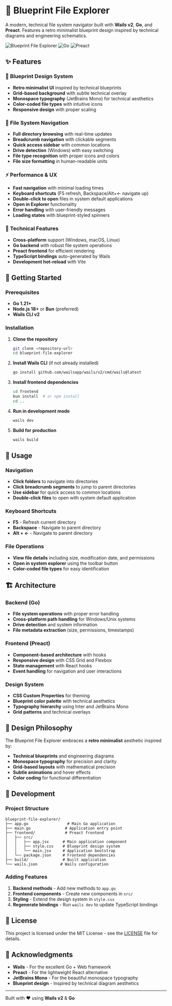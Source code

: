 # 🚀 Blueprint File Explorer

A modern, technical file system navigator built with **Wails v2**, **Go**, and **Preact**. Features a retro minimalist blueprint design inspired by technical diagrams and engineering schematics.

![Blueprint File Explorer](https://img.shields.io/badge/Wails-v2.10.1-blue) ![Go](https://img.shields.io/badge/Go-1.21+-00ADD8) ![Preact](https://img.shields.io/badge/Preact-10.10+-673AB8)

## ✨ Features

### 🎨 **Blueprint Design System**
- **Retro minimalist UI** inspired by technical blueprints
- **Grid-based background** with subtle technical overlay
- **Monospace typography** (JetBrains Mono) for technical aesthetics
- **Color-coded file types** with intuitive icons
- **Responsive design** with proper scaling

### 📁 **File System Navigation**
- **Full directory browsing** with real-time updates
- **Breadcrumb navigation** with clickable segments
- **Quick access sidebar** with common locations
- **Drive detection** (Windows) with easy switching
- **File type recognition** with proper icons and colors
- **File size formatting** in human-readable units

### ⚡ **Performance & UX**
- **Fast navigation** with minimal loading times
- **Keyboard shortcuts** (F5 refresh, Backspace/Alt+← navigate up)
- **Double-click to open** files in system default applications
- **Open in Explorer** functionality
- **Error handling** with user-friendly messages
- **Loading states** with blueprint-styled spinners

### 🔧 **Technical Features**
- **Cross-platform** support (Windows, macOS, Linux)
- **Go backend** with robust file system operations
- **Preact frontend** for efficient rendering
- **TypeScript bindings** auto-generated by Wails
- **Development hot-reload** with Vite

## 🚀 Getting Started

### Prerequisites
- **Go 1.21+**
- **Node.js 18+** or **Bun** (preferred)
- **Wails CLI v2**

### Installation

1. **Clone the repository**
   ```bash
   git clone <repository-url>
   cd blueprint-file-explorer
   ```

2. **Install Wails CLI** (if not already installed)
   ```bash
   go install github.com/wailsapp/wails/v2/cmd/wails@latest
   ```

3. **Install frontend dependencies**
   ```bash
   cd frontend
   bun install  # or npm install
   cd ..
   ```

4. **Run in development mode**
   ```bash
   wails dev
   ```

5. **Build for production**
   ```bash
   wails build
   ```

## 🎯 Usage

### Navigation
- **Click folders** to navigate into directories
- **Click breadcrumb segments** to jump to parent directories
- **Use sidebar** for quick access to common locations
- **Double-click files** to open with system default application

### Keyboard Shortcuts
- **F5** - Refresh current directory
- **Backspace** - Navigate to parent directory
- **Alt + ←** - Navigate to parent directory

### File Operations
- **View file details** including size, modification date, and permissions
- **Open in system explorer** using the toolbar button
- **Color-coded file types** for easy identification

## 🏗️ Architecture

### Backend (Go)
- **File system operations** with proper error handling
- **Cross-platform path handling** for Windows/Unix systems
- **Drive detection** and system information
- **File metadata extraction** (size, permissions, timestamps)

### Frontend (Preact)
- **Component-based architecture** with hooks
- **Responsive design** with CSS Grid and Flexbox
- **State management** with React hooks
- **Event handling** for navigation and user interactions

### Design System
- **CSS Custom Properties** for theming
- **Blueprint color palette** with technical aesthetics
- **Typography hierarchy** using Inter and JetBrains Mono
- **Grid patterns** and technical overlays

## 🎨 Design Philosophy

The Blueprint File Explorer embraces a **retro minimalist** aesthetic inspired by:
- **Technical blueprints** and engineering diagrams
- **Monospace typography** for precision and clarity
- **Grid-based layouts** with mathematical precision
- **Subtle animations** and hover effects
- **Color coding** for functional differentiation

## 🔧 Development

### Project Structure
```
blueprint-file-explorer/
├── app.go                 # Main Go application
├── main.go               # Application entry point
├── frontend/             # Preact frontend
│   ├── src/
│   │   ├── app.jsx      # Main application component
│   │   ├── style.css    # Blueprint design system
│   │   └── main.jsx     # Application bootstrap
│   └── package.json     # Frontend dependencies
├── build/               # Built application
└── wails.json          # Wails configuration
```

### Adding Features
1. **Backend methods** - Add new methods to `app.go`
2. **Frontend components** - Create new components in `src/`
3. **Styling** - Extend the design system in `style.css`
4. **Regenerate bindings** - Run `wails dev` to update TypeScript bindings

## 📝 License

This project is licensed under the MIT License - see the [LICENSE](LICENSE) file for details.

## 🙏 Acknowledgments

- **Wails** - For the excellent Go + Web framework
- **Preact** - For the lightweight React alternative
- **JetBrains Mono** - For the beautiful monospace typography
- **Blueprint design** - Inspired by technical diagram aesthetics

---

Built with ❤️ using **Wails v2** & **Go**
